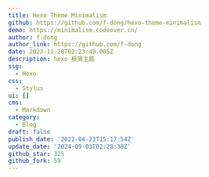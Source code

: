 ```yaml
---
title: Hexo Theme Minimalism
github: https://github.com/f-dong/hexo-theme-minimalism
demo: https://minimalism.codeover.cn/
author: f-dong
author_link: https://github.com/f-dong
date: 2023-11-28T02:23:49.005Z
description: hexo 极简主题
ssg:
  - Hexo
css:
  - Stylus
ui: []
cms:
  - Markdown
category:
  - Blog
draft: false
publish_date: '2022-04-23T15:17:54Z'
update_date: '2024-09-03T02:28:38Z'
github_star: 325
github_fork: 59
---
```

